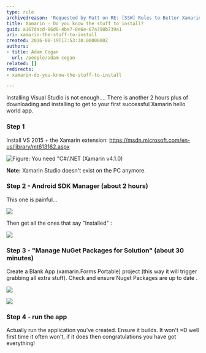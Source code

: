 ```yaml
---
type: rule
archivedreason: 'Requested by Matt on RE: [SSW] Rules to Better Xamarin (mobile)'
title: Xamarin - Do you know the stuff to install?
guid: a167dacd-86d8-4ba7-8e6e-67a398b739a1
uri: xamarin-the-stuff-to-install
created: 2016-08-19T17:53:30.0000000Z
authors:
- title: Adam Cogan
  url: /people/adam-cogan
related: []
redirects:
- xamarin-do-you-know-the-stuff-to-install

---
```


Installing Visual Studio is not enough.... There is another 2 hours plus of downloading and installing to get to your first successful Xamarin hello world app.

<!--endintro-->

### Step 1

Install VS 2015 + the Xamarin extension:  https://msdn.microsoft.com/en-us/library/mt613162.aspx

![Figure: You need "C#/.NET (Xamarin v4.1.0)](xamarin-1.png)  

**Note:** Xamarin Studio doesn't exist on the PC anymore.

### Step 2 - Android SDK Manager (about 2 hours)

This one is painful...

![](xamarin-2.png)  

Then get all the ones that say "Installed" :

![](xamarin-3.png)  

### Step 3 - "Manage NuGet Packages for Solution" (about 30 minutes)  


Create a Blank App (xamarin.Forms Portable) project (this way it will trigger grabbing all extra stuff).
Check and ensure Nuget Packages are up to date .

![](xamarin-4.png)  

![](xamarin-5.png)  

### Step 4 - run the app


Actually run the application you’ve created. Ensure it builds. It won't =D well first time it often won't, if it does then congratulations you have got everything!

